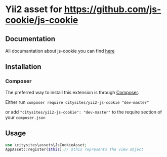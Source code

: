 # Yii2 asset for https://github.com/js-cookie/js-cookie

## Documentation

All documantation about js-cookie you can find [here](https://github.com/js-cookie/js-cookie)

## Installation

### Composer

The preferred way to install this extension is through [Composer](http://getcomposer.org/).

Either run ```composer require citysites/yii2-js-cookie "dev-master"```

or add ```"citysites/yii2-js-cookie": "dev-master"``` to the require section of your ```composer.json```

## Usage

```php
use \citysites\assets\JsCookieAsset;
AppAsset::register($this);// $this represents the view object
```
